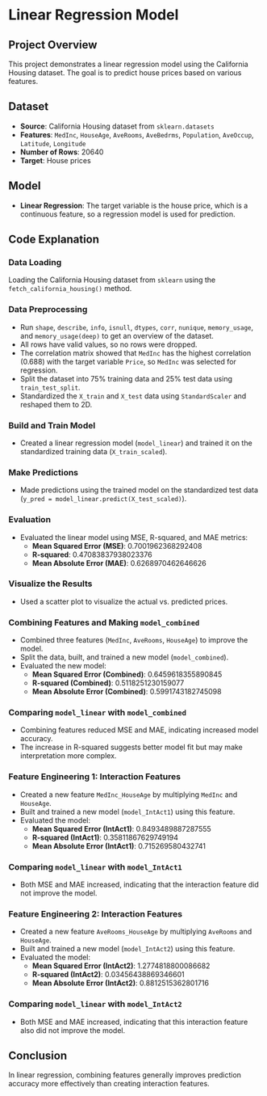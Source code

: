 # Linear Regression Model

## Project Overview
This project demonstrates a linear regression model using the California Housing dataset. The goal is to predict house prices based on various features.

## Dataset
- **Source**: California Housing dataset from `sklearn.datasets`
- **Features**: `MedInc`, `HouseAge`, `AveRooms`, `AveBedrms`, `Population`, `AveOccup`, `Latitude`, `Longitude`
- **Number of Rows**: 20640
- **Target**: House prices

## Model
- **Linear Regression**: The target variable is the house price, which is a continuous feature, so a regression model is used for prediction.

## Code Explanation

### Data Loading
Loading the California Housing dataset from `sklearn` using the `fetch_california_housing()` method.

### Data Preprocessing
- Run `shape`, `describe`, `info`, `isnull`, `dtypes`, `corr`, `nunique`, `memory_usage`, and `memory_usage(deep)` to get an overview of the dataset.
- All rows have valid values, so no rows were dropped.
- The correlation matrix showed that `MedInc` has the highest correlation (0.688) with the target variable `Price`, so `MedInc` was selected for regression.
- Split the dataset into 75% training data and 25% test data using `train_test_split`.
- Standardized the `X_train` and `X_test` data using `StandardScaler` and reshaped them to 2D.

### Build and Train Model
- Created a linear regression model (`model_linear`) and trained it on the standardized training data (`X_train_scaled`).

### Make Predictions
- Made predictions using the trained model on the standardized test data (`y_pred = model_linear.predict(X_test_scaled)`).

### Evaluation
- Evaluated the linear model using MSE, R-squared, and MAE metrics:
  - **Mean Squared Error (MSE)**: 0.7001962368292408
  - **R-squared**: 0.47083837938023376
  - **Mean Absolute Error (MAE)**: 0.6268970462646626

### Visualize the Results
- Used a scatter plot to visualize the actual vs. predicted prices.

### Combining Features and Making `model_combined`
- Combined three features (`MedInc`, `AveRooms`, `HouseAge`) to improve the model.
- Split the data, built, and trained a new model (`model_combined`).
- Evaluated the new model:
  - **Mean Squared Error (Combined)**: 0.6459618355890845
  - **R-squared (Combined)**: 0.5118251230159077
  - **Mean Absolute Error (Combined)**: 0.5991743182745098

### Comparing `model_linear` with `model_combined`
- Combining features reduced MSE and MAE, indicating increased model accuracy.
- The increase in R-squared suggests better model fit but may make interpretation more complex.

### Feature Engineering 1: Interaction Features
- Created a new feature `MedInc_HouseAge` by multiplying `MedInc` and `HouseAge`.
- Built and trained a new model (`model_IntAct1`) using this feature.
- Evaluated the model:
  - **Mean Squared Error (IntAct1)**: 0.8493489887287555
  - **R-squared (IntAct1)**: 0.35811867629749194
  - **Mean Absolute Error (IntAct1)**: 0.715269580432741

### Comparing `model_linear` with `model_IntAct1`
- Both MSE and MAE increased, indicating that the interaction feature did not improve the model.

### Feature Engineering 2: Interaction Features
- Created a new feature `AveRooms_HouseAge` by multiplying `AveRooms` and `HouseAge`.
- Built and trained a new model (`model_IntAct2`) using this feature.
- Evaluated the model:
  - **Mean Squared Error (IntAct2)**: 1.2774818800086682
  - **R-squared (IntAct2)**: 0.03456438869346601
  - **Mean Absolute Error (IntAct2)**: 0.8812515362801716

### Comparing `model_linear` with `model_IntAct2`
- Both MSE and MAE increased, indicating that this interaction feature also did not improve the model.

## Conclusion
In linear regression, combining features generally improves prediction accuracy more effectively than creating interaction features.


 
